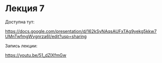 # Лекция 7

Доступна тут: 

https://docs.google.com/presentation/d/162kSyNAqsAUFxTAg9yekg5kkw7UMnTwfmgWvgnrza6I/edit?usp=sharing

Запись лекции: 

https://youtu.be/51_dZlXfmGw